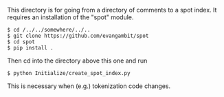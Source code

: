 This directory is for going from a directory of comments to a spot index.  It requires an installation of the "spot" module.

	$ cd /../../somewhere/../..
	$ git clone https://github.com/evangambit/spot
	$ cd spot
	$ pip install .

Then cd into the directory above this one and run

	$ python Initialize/create_spot_index.py

This is necessary when (e.g.) tokenization code changes.